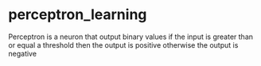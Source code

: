# perceptron_learning
Perceptron is a neuron that output binary values
if the input is greater than or equal a threshold then the output is positive otherwise the output is negative
